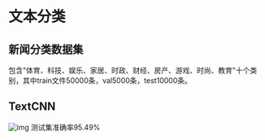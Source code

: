 # 文本分类
## 新闻分类数据集  
包含"体育、科技、娱乐、家居、时政、财经、房产、游戏、时尚、教育"十个类别，其中train文件50000条，val5000条，test10000条。  
## TextCNN
![img](https://github.com/TextClassify/images/textcnn.png)
测试集准确率95.49%




